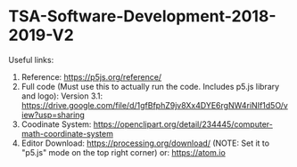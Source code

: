 # TSA-Software-Development-2018-2019-V2
Useful links: 
1. Reference: https://p5js.org/reference/
2. Full code (Must use this to actually run the code. Includes p5.js library and logo):
  Version 3.1: https://drive.google.com/file/d/1gfBfphZ9jv8Xx4DYE6rgNW4riNIf1d5O/view?usp=sharing
3. Coodinate System: https://openclipart.org/detail/234445/computer-math-coordinate-system 
4. Editor Download: https://processing.org/download/ (NOTE: Set it to "p5.js" mode on the top right corner)
or: https://atom.io 

